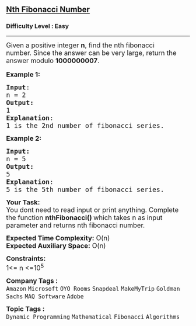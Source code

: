 <h2><a href="https://practice.geeksforgeeks.org/problems/nth-fibonacci-number1335/1?page=1&difficulty[]=-2&difficulty[]=-1&difficulty[]=0&category[]=Dynamic%20Programming&sortBy=submissions">Nth Fibonacci Number</a></h2><h3>Difficulty Level : Easy</h3><hr><div class="problems_problem_content__Xm_eO"><p><span style="font-size: 18px;">Given a positive integer <strong>n</strong>, find the nth fibonacci number.&nbsp;Since the answer can be very large, return&nbsp;the answer modulo <strong>1000000007</strong>.</span><br><br><span style="font-size: 18px;"><strong>Example 1:</strong></span></p>
<pre><span style="font-size: 18px;"><strong>Input</strong>: <br>n = 2
<strong>Output:</strong>&nbsp;<br>1&nbsp;
<strong>Explanation</strong>: <br>1 is the 2nd number of fibonacci series.</span>
</pre>
<p><span style="font-size: 18px;"><strong>Example 2:</strong></span></p>
<pre><span style="font-size: 18px;"><strong>Input: <br></strong>n = 5
<strong>Output:&nbsp;<br></strong>5
<strong>Explanation</strong>: <br>5 is the 5th number of fibonacci series.
</span></pre>
<p><span style="font-size: 18px;"><strong>Your Task:&nbsp;&nbsp;</strong><br>You dont need to read input or print anything. Complete the function <strong>nthFibonacci()&nbsp;</strong>which takes n&nbsp;as input parameter and returns nth fibonacci number.<br></span></p>
<p><span style="font-size: 18px;"><strong>Expected Time Complexity:</strong> O(n)<br><strong>Expected Auxiliary Space:</strong> O(n)<br></span></p>
<p><span style="font-size: 18px;"><strong>Constraints:</strong><br>1&lt;= n &lt;=10<sup>5</sup></span></p></div><p><span style=font-size:18px><strong>Company Tags : </strong><br><code>Amazon</code>&nbsp;<code>Microsoft</code>&nbsp;<code>OYO Rooms</code>&nbsp;<code>Snapdeal</code>&nbsp;<code>MakeMyTrip</code>&nbsp;<code>Goldman Sachs</code>&nbsp;<code>MAQ Software</code>&nbsp;<code>Adobe</code>&nbsp;<br><p><span style=font-size:18px><strong>Topic Tags : </strong><br><code>Dynamic Programming</code>&nbsp;<code>Mathematical</code>&nbsp;<code>Fibonacci</code>&nbsp;<code>Algorithms</code>&nbsp;